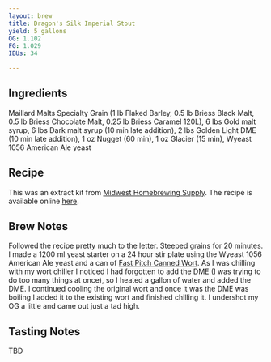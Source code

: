 ```yaml
---
layout: brew
title: Dragon's Silk Imperial Stout
yield: 5 gallons
OG: 1.102
FG: 1.029
IBUs: 34

---
```


## Ingredients
Maillard Malts Specialty Grain (1 lb Flaked Barley, 0.5 lb Briess Black Malt, 0.5 lb Briess Chocolate Malt, 0.25 lb Briess Caramel 120L), 6 lbs Gold malt syrup, 6 lbs Dark malt syrup (10 min late addition), 2 lbs Golden Light DME (10 min late addition), 1 oz Nugget (60 min), 1 oz Glacier (15 min), Wyeast 1056 American Ale yeast

## Recipe
This was an extract kit from [Midwest Homebrewing Supply](https://www.midwestsupplies.com/products/dragon-s-silk-imperial-stout-extract-kit).  The recipe is available online [here](https://cdn.shopify.com/s/files/1/2785/6868/t/3/assets/DragonsSilk-1526680194582.pdf?6488571249124439760).

## Brew Notes
Followed the recipe pretty much to the letter. Steeped grains for 20 minutes. I made a 1200 ml yeast starter on a 24 hour stir plate using the Wyeast 1056 American Ale yeast and a can of [Fast Pitch Canned Wort](https://www.northernbrewer.com/products/fast-pitch-canned-wort-4-pack). As I was chilling with my wort chiller I noticed I had forgotten to add the DME (I was trying to do too many things at once), so I heated a gallon of water and added the DME. I continued cooling the original wort and once it was the DME was boiling I added it to the existing wort and finished chilling it. I undershot my OG a little and came out just a tad high.

## Tasting Notes
TBD
